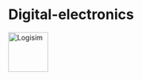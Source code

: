 # Digital-electronics

<p align="left"> <a href="http://www.cburch.com/logisim/" target="_blank"> <img src="https://user-images.githubusercontent.com/84814415/148459505-04ea452a-96e2-4a92-b5af-06a06ac7dcb4.png" alt="Logisim" width="80" height="80"/>
